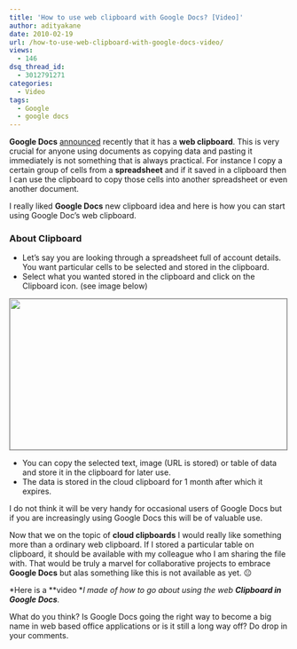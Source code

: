 ```yaml
---
title: 'How to use web clipboard with Google Docs? [Video]'
author: adityakane
date: 2010-02-19
url: /how-to-use-web-clipboard-with-google-docs-video/
views:
  - 146
dsq_thread_id:
  - 3012791271
categories:
  - Video
tags:
  - Google
  - google docs
---
```

**Google Docs** <a href="http://googledocs.blogspot.com/2010/02/web-clipboard-for-google-docs.html" onclick="_gaq.push(['_trackEvent', 'outbound-article', 'http://googledocs.blogspot.com/2010/02/web-clipboard-for-google-docs.html', 'announced']);" >announced</a> recently that it has a **web clipboard**. This is very crucial for anyone using documents as copying data and pasting it immediately is not something that is always practical. For instance I copy a certain group of cells from a **spreadsheet** and if it saved in a clipboard then I can use the clipboard to copy those cells into another spreadsheet or even another document.

I really liked **Google Docs** new clipboard idea and here is how you can start using Google Doc&#8217;s web clipboard.

### About Clipboard

  * Let&#8217;s say you are looking through a spreadsheet full of account details. You want particular cells to be selected and stored in the clipboard.
  * Select what you wanted stored in the clipboard and click on the Clipboard icon. (see image below)

<a rel="attachment wp-att-20427" href="http://devilsworkshop.org/how-to-use-web-clipboard-with-google-docs-video/how_to_use_clipboard_google_docs/"><img class="alignnone size-full wp-image-20427" style="border: 1px solid grey" title="how_to_use_clipboard_google_docs" src="http://cdn.devilsworkshop.org/files/2010/02/how_to_use_clipboard_google_docs.png" alt="" width="500" height="272" /></a>

  * You can copy the selected text, image (URL is stored) or table of data and store it in the clipboard for later use.
  * The data is stored in the cloud clipboard for 1 month after which it expires.

I do not think it will be very handy for occasional users of Google Docs but if you are increasingly using Google Docs this will be of valuable use.

Now that we on the topic of **cloud clipboards** I would really like something more than a ordinary web clipboard. If I stored a particular table on clipboard, it should be available with my colleague who I am sharing the file with. That would be truly a marvel for collaborative projects to embrace **Google Docs** but alas something like this is not available as yet. 😐

*Here is a **video **I made of how to go about using the web **Clipboard in Google Docs**.*



What do you think? Is Google Docs going the right way to become a big name in web based office applications or is it still a long way off? Do drop in your comments.
